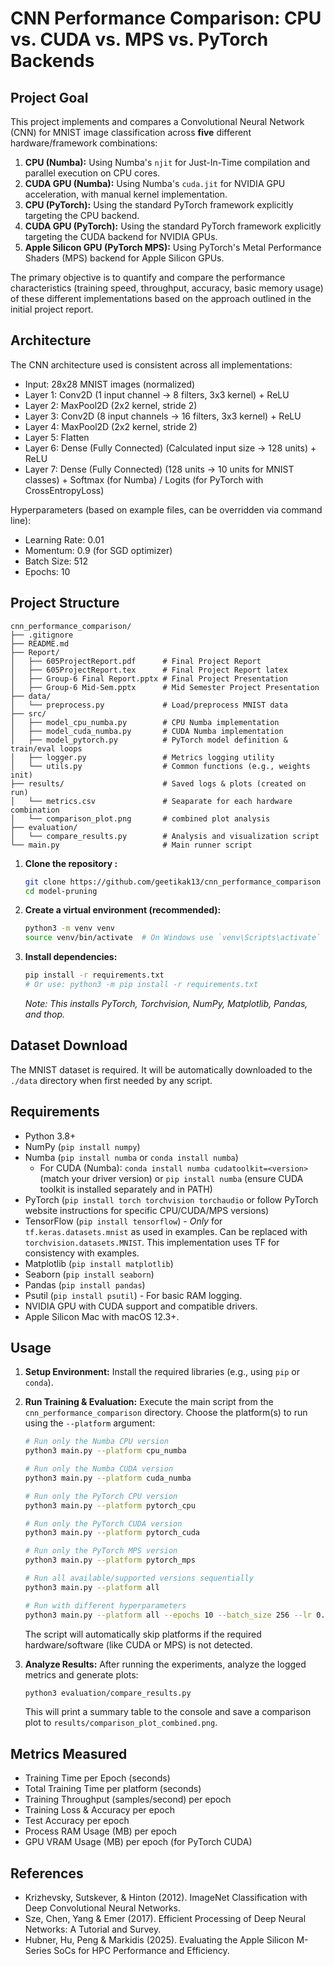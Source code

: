 # CNN Performance Comparison: CPU vs. CUDA vs. MPS vs. PyTorch Backends

## Project Goal

This project implements and compares a Convolutional Neural Network (CNN) for MNIST image classification across **five** different hardware/framework combinations:
1.  **CPU (Numba):** Using Numba's `njit` for Just-In-Time compilation and parallel execution on CPU cores.
2.  **CUDA GPU (Numba):** Using Numba's `cuda.jit` for NVIDIA GPU acceleration, with manual kernel implementation.
3.  **CPU (PyTorch):** Using the standard PyTorch framework explicitly targeting the CPU backend.
4.  **CUDA GPU (PyTorch):** Using the standard PyTorch framework explicitly targeting the CUDA backend for NVIDIA GPUs.
5.  **Apple Silicon GPU (PyTorch MPS):** Using PyTorch's Metal Performance Shaders (MPS) backend for Apple Silicon GPUs.

The primary objective is to quantify and compare the performance characteristics (training speed, throughput, accuracy, basic memory usage) of these different implementations based on the approach outlined in the initial project report.

## Architecture

The CNN architecture used is consistent across all implementations:
* Input: 28x28 MNIST images (normalized)
* Layer 1: Conv2D (1 input channel -> 8 filters, 3x3 kernel) + ReLU
* Layer 2: MaxPool2D (2x2 kernel, stride 2)
* Layer 3: Conv2D (8 input channels -> 16 filters, 3x3 kernel) + ReLU
* Layer 4: MaxPool2D (2x2 kernel, stride 2)
* Layer 5: Flatten
* Layer 6: Dense (Fully Connected) (Calculated input size -> 128 units) + ReLU
* Layer 7: Dense (Fully Connected) (128 units -> 10 units for MNIST classes) + Softmax (for Numba) / Logits (for PyTorch with CrossEntropyLoss)

Hyperparameters (based on example files, can be overridden via command line):
* Learning Rate: 0.01
* Momentum: 0.9 (for SGD optimizer)
* Batch Size: 512
* Epochs: 10

## Project Structure
```
cnn_performance_comparison/
├── .gitignore
├── README.md
├── Report/
│   ├── 605ProjectReport.pdf      # Final Project Report
│   ├── 605ProjectReport.tex      # Final Project Report latex
│   ├── Group-6 Final Report.pptx # Final Project Presentation 
│   ├── Group-6 Mid-Sem.pptx      # Mid Semester Project Presentation
├── data/
│   └── preprocess.py             # Load/preprocess MNIST data
├── src/
│   ├── model_cpu_numba.py        # CPU Numba implementation
│   ├── model_cuda_numba.py       # CUDA Numba implementation
│   ├── model_pytorch.py          # PyTorch model definition & train/eval loops
│   ├── logger.py                 # Metrics logging utility
│   └── utils.py                  # Common functions (e.g., weights init)
├── results/                      # Saved logs & plots (created on run)
│   └── metrics.csv               # Seaparate for each hardware combination
│   └── comparison_plot.png       # combined plot analysis
├── evaluation/
│   └── compare_results.py        # Analysis and visualization script
└── main.py                       # Main runner script
```

1.  **Clone the repository :**
    ```bash
    git clone https://github.com/geetikak13/cnn_performance_comparison
    cd model-pruning
    ```

2.  **Create a virtual environment (recommended):**
    ```bash
    python3 -m venv venv
    source venv/bin/activate  # On Windows use `venv\Scripts\activate`
    ```

3.  **Install dependencies:**
    ```bash
    pip install -r requirements.txt
    # Or use: python3 -m pip install -r requirements.txt
    ```
    *Note: This installs PyTorch, Torchvision, NumPy, Matplotlib, Pandas, and thop.*

## Dataset Download

The MNIST dataset is required. It will be automatically downloaded to the `./data` directory when first needed by any script.

## Requirements

* Python 3.8+
* NumPy (`pip install numpy`)
* Numba (`pip install numba` or `conda install numba`)
    * For CUDA (Numba): `conda install numba cudatoolkit=<version>` (match your driver version) or `pip install numba` (ensure CUDA toolkit is installed separately and in PATH)
* PyTorch (`pip install torch torchvision torchaudio` or follow PyTorch website instructions for specific CPU/CUDA/MPS versions)
* TensorFlow (`pip install tensorflow`) - *Only* for `tf.keras.datasets.mnist` as used in examples. Can be replaced with `torchvision.datasets.MNIST`. This implementation uses TF for consistency with examples.
* Matplotlib (`pip install matplotlib`)
* Seaborn (`pip install seaborn`)
* Pandas (`pip install pandas`)
* Psutil (`pip install psutil`) - For basic RAM logging.
* NVIDIA GPU with CUDA support and compatible drivers.
* Apple Silicon Mac with macOS 12.3+.

## Usage

1.  **Setup Environment:** Install the required libraries (e.g., using `pip` or `conda`).
2.  **Run Training & Evaluation:**
    Execute the main script from the `cnn_performance_comparison` directory. Choose the platform(s) to run using the `--platform` argument:
    ```bash
    # Run only the Numba CPU version
    python3 main.py --platform cpu_numba

    # Run only the Numba CUDA version
    python3 main.py --platform cuda_numba

    # Run only the PyTorch CPU version
    python3 main.py --platform pytorch_cpu

    # Run only the PyTorch CUDA version
    python3 main.py --platform pytorch_cuda

    # Run only the PyTorch MPS version
    python3 main.py --platform pytorch_mps

    # Run all available/supported versions sequentially
    python3 main.py --platform all

    # Run with different hyperparameters
    python3 main.py --platform all --epochs 10 --batch_size 256 --lr 0.005
    ```
    The script will automatically skip platforms if the required hardware/software (like CUDA or MPS) is not detected.
    
3.  **Analyze Results:**
    After running the experiments, analyze the logged metrics and generate plots:
    ```bash
    python3 evaluation/compare_results.py
    ```
    This will print a summary table to the console and save a comparison plot to `results/comparison_plot_combined.png`.

## Metrics Measured

* Training Time per Epoch (seconds)
* Total Training Time per platform (seconds)
* Training Throughput (samples/second) per epoch
* Training Loss & Accuracy per epoch
* Test Accuracy per epoch
* Process RAM Usage (MB) per epoch
* GPU VRAM Usage (MB) per epoch (for PyTorch CUDA)

## References

* Krizhevsky, Sutskever, & Hinton (2012). ImageNet Classification with Deep Convolutional Neural Networks.
* Sze, Chen, Yang & Emer (2017). Efficient Processing of Deep Neural Networks: A Tutorial and Survey.
* Hubner, Hu, Peng & Markidis (2025). Evaluating the Apple Silicon M-Series SoCs for HPC Performance and Efficiency.
